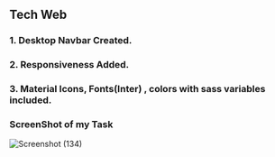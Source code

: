 ## Tech Web
### 1. Desktop Navbar Created.
### 2. Responsiveness Added.
### 3. Material Icons, Fonts(Inter) , colors with sass variables included.

### ScreenShot of my Task

![Screenshot (134)](https://user-images.githubusercontent.com/82721870/216082453-384c40dc-891c-442a-be17-0087dbbfd0b3.png)
